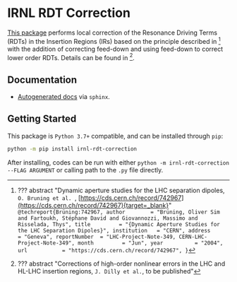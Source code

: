 # IRNL RDT Correction

[This package][repo] performs local correction of the Resonance Driving Terms (RDTs) in the Insertion Regions (IRs) based on the principle described in [^OBruning] with the addition of correcting feed-down and using feed-down to correct lower order RDTs. Details can be found in [^JDilly].


## Documentation

- [Autogenerated docs][documentation] via ``sphinx``.

## Getting Started

This  package is `Python 3.7+` compatible, and can be installed through `pip`:

```bash
python -m pip install irnl-rdt-correction
```

After installing, codes can be run with either `python -m irnl-rdt-correction --FLAG ARGUMENT` or calling path to the `.py` file directly.

[repo]: https://github.com/pylhc/irnl_rdt_correction
[documentation]: https://pylhc.github.io/irnl_rdt_correction/



[^OBruning]:
    ??? abstract "Dynamic aperture studies for the LHC separation dipoles, `O. Bruning et al. `, [https://cds.cern.ch/record/742967](https://cds.cern.ch/record/742967){target=_blank}"
        ```
        @techreport{Brüning:742967,
            author        = "Brüning, Oliver Sim and Fartoukh, Stéphane David and
                            Giovannozzi, Massimo and Risselada, Thys",
            title         = "{Dynamic Aperture Studies for the LHC Separation Dipoles}",
            institution   = "CERN",
            address       = "Geneva",
            reportNumber  = "LHC-Project-Note-349, CERN-LHC-Project-Note-349",
            month         = "Jun",
            year          = "2004",
            url           = "https://cds.cern.ch/record/742967",
        }
        ```

[^JDilly]:
    ??? abstract "Corrections of high-order nonlinear errors in the LHC and HL-LHC insertion regions, `J. Dilly et al.`, to be published"
